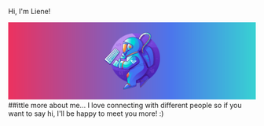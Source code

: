 Hi, I'm Liene! 

![This is an image](https://github.com/startupcolor/startupcolor/blob/main/Assets/SpaceMan.png)
##ittle more about me...
 I love connecting with different people so if you want to say hi, I'll be happy to meet you more! :)

